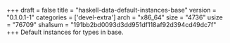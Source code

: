 +++
draft = false
title = "haskell-data-default-instances-base"
version = "0.1.0.1-1"
categories = ['devel-extra']
arch = "x86_64"
size = "4736"
usize = "76709"
sha1sum = "191bb2bd0093d3dd951df118af92d394cd49dc7f"
+++
Default instances for types in base.